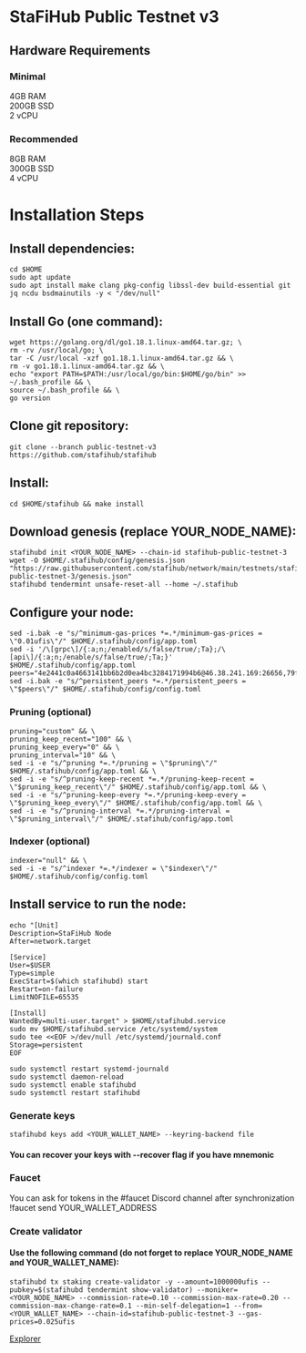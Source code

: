 # StaFiHub Public Testnet v3
## Hardware Requirements
### Minimal
4GB RAM \
200GB SSD \
2 vCPU
### Recommended
8GB RAM \
300GB SSD \
4 vCPU

# Installation Steps
## Install dependencies:

    cd $HOME
    sudo apt update
    sudo apt install make clang pkg-config libssl-dev build-essential git jq ncdu bsdmainutils -y < "/dev/null"

## Install Go (one command):
    wget https://golang.org/dl/go1.18.1.linux-amd64.tar.gz; \
    rm -rv /usr/local/go; \
    tar -C /usr/local -xzf go1.18.1.linux-amd64.tar.gz && \
    rm -v go1.18.1.linux-amd64.tar.gz && \
    echo "export PATH=$PATH:/usr/local/go/bin:$HOME/go/bin" >> ~/.bash_profile && \
    source ~/.bash_profile && \
    go version

## Clone git repository:

    git clone --branch public-testnet-v3 https://github.com/stafihub/stafihub

## Install:

    cd $HOME/stafihub && make install

## Download genesis (replace YOUR_NODE_NAME):

    stafihubd init <YOUR_NODE_NAME> --chain-id stafihub-public-testnet-3
    wget -O $HOME/.stafihub/config/genesis.json "https://raw.githubusercontent.com/stafihub/network/main/testnets/stafihub-public-testnet-3/genesis.json"
    stafihubd tendermint unsafe-reset-all --home ~/.stafihub

## Configure your node:

    sed -i.bak -e "s/^minimum-gas-prices *=.*/minimum-gas-prices = \"0.01ufis\"/" $HOME/.stafihub/config/app.toml
    sed -i '/\[grpc\]/{:a;n;/enabled/s/false/true/;Ta};/\[api\]/{:a;n;/enable/s/false/true/;Ta;}' $HOME/.stafihub/config/app.toml
    peers="4e2441c0a4663141bb6b2d0ea4bc3284171994b6@46.38.241.169:26656,79ffbd983ab6d47c270444f517edd37049ae4937@23.88.114.52:26656"
    sed -i.bak -e "s/^persistent_peers *=.*/persistent_peers = \"$peers\"/" $HOME/.stafihub/config/config.toml
    
### Pruning (optional)
    pruning="custom" && \
    pruning_keep_recent="100" && \
    pruning_keep_every="0" && \
    pruning_interval="10" && \
    sed -i -e "s/^pruning *=.*/pruning = \"$pruning\"/" $HOME/.stafihub/config/app.toml && \
    sed -i -e "s/^pruning-keep-recent *=.*/pruning-keep-recent = \"$pruning_keep_recent\"/" $HOME/.stafihub/config/app.toml && \
    sed -i -e "s/^pruning-keep-every *=.*/pruning-keep-every = \"$pruning_keep_every\"/" $HOME/.stafihub/config/app.toml && \
    sed -i -e "s/^pruning-interval *=.*/pruning-interval = \"$pruning_interval\"/" $HOME/.stafihub/config/app.toml

### Indexer (optional)
    indexer="null" && \
    sed -i -e "s/^indexer *=.*/indexer = \"$indexer\"/" $HOME/.stafihub/config/config.toml

## Install service to run the node:

    echo "[Unit]
    Description=StaFiHub Node
    After=network.target

    [Service]
    User=$USER
    Type=simple
    ExecStart=$(which stafihubd) start
    Restart=on-failure
    LimitNOFILE=65535

    [Install]
    WantedBy=multi-user.target" > $HOME/stafihubd.service
    sudo mv $HOME/stafihubd.service /etc/systemd/system
    sudo tee <<EOF >/dev/null /etc/systemd/journald.conf
    Storage=persistent
    EOF

    sudo systemctl restart systemd-journald
    sudo systemctl daemon-reload
    sudo systemctl enable stafihubd
    sudo systemctl restart stafihubd
    
    
### Generate keys
    stafihubd keys add <YOUR_WALLET_NAME> --keyring-backend file
#### You can recover your keys with --recover flag if you have mnemonic

### Faucet
You can ask for tokens in the #faucet Discord channel after synchronization \
    !faucet send YOUR_WALLET_ADDRESS

### Create validator
#### Use the following command (do not forget to replace YOUR_NODE_NAME and YOUR_WALLET_NAME):

    stafihubd tx staking create-validator -y --amount=1000000ufis --pubkey=$(stafihubd tendermint show-validator) --moniker=<YOUR_NODE_NAME> --commission-rate=0.10 --commission-max-rate=0.20 --commission-max-change-rate=0.1 --min-self-delegation=1 --from=<YOUR_WALLET_NAME> --chain-id=stafihub-public-testnet-3 --gas-prices=0.025ufis

[Explorer](https://testnet-explorer.stafihub.io/stafi-hub-testnet/staking)


    
